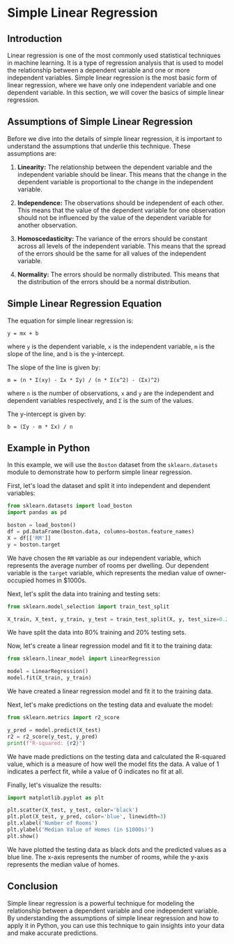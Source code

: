 # Simple Linear Regression

## Introduction

Linear regression is one of the most commonly used statistical techniques in machine learning. It is a type of regression analysis that is used to model the relationship between a dependent variable and one or more independent variables. Simple linear regression is the most basic form of linear regression, where we have only one independent variable and one dependent variable. In this section, we will cover the basics of simple linear regression.

## Assumptions of Simple Linear Regression

Before we dive into the details of simple linear regression, it is important to understand the assumptions that underlie this technique. These assumptions are:

1. **Linearity:** The relationship between the dependent variable and the independent variable should be linear. This means that the change in the dependent variable is proportional to the change in the independent variable.

2. **Independence:** The observations should be independent of each other. This means that the value of the dependent variable for one observation should not be influenced by the value of the dependent variable for another observation.

3. **Homoscedasticity:** The variance of the errors should be constant across all levels of the independent variable. This means that the spread of the errors should be the same for all values of the independent variable.

4. **Normality:** The errors should be normally distributed. This means that the distribution of the errors should be a normal distribution.

## Simple Linear Regression Equation

The equation for simple linear regression is:

```
y = mx + b
```

where `y` is the dependent variable, `x` is the independent variable, `m` is the slope of the line, and `b` is the y-intercept.

The slope of the line is given by:

```
m = (n * Σ(xy) - Σx * Σy) / (n * Σ(x^2) - (Σx)^2)
```

where `n` is the number of observations, `x` and `y` are the independent and dependent variables respectively, and `Σ` is the sum of the values.

The y-intercept is given by:

```
b = (Σy - m * Σx) / n
```

## Example in Python

In this example, we will use the `Boston` dataset from the `sklearn.datasets` module to demonstrate how to perform simple linear regression.

First, let's load the dataset and split it into independent and dependent variables:

```python
from sklearn.datasets import load_boston
import pandas as pd

boston = load_boston()
df = pd.DataFrame(boston.data, columns=boston.feature_names)
X = df[['RM']]
y = boston.target
```

We have chosen the `RM` variable as our independent variable, which represents the average number of rooms per dwelling. Our dependent variable is the `target` variable, which represents the median value of owner-occupied homes in $1000s.

Next, let's split the data into training and testing sets:

```python
from sklearn.model_selection import train_test_split

X_train, X_test, y_train, y_test = train_test_split(X, y, test_size=0.2, random_state=42)
```

We have split the data into 80% training and 20% testing sets.

Now, let's create a linear regression model and fit it to the training data:

```python
from sklearn.linear_model import LinearRegression

model = LinearRegression()
model.fit(X_train, y_train)
```

We have created a linear regression model and fit it to the training data.

Next, let's make predictions on the testing data and evaluate the model:

```python
from sklearn.metrics import r2_score

y_pred = model.predict(X_test)
r2 = r2_score(y_test, y_pred)
print(f"R-squared: {r2}")
```

We have made predictions on the testing data and calculated the R-squared value, which is a measure of how well the model fits the data. A value of 1 indicates a perfect fit, while a value of 0 indicates no fit at all.

Finally, let's visualize the results:

```python
import matplotlib.pyplot as plt

plt.scatter(X_test, y_test, color='black')
plt.plot(X_test, y_pred, color='blue', linewidth=3)
plt.xlabel('Number of Rooms')
plt.ylabel('Median Value of Homes (in $1000s)')
plt.show()
```

We have plotted the testing data as black dots and the predicted values as a blue line. The x-axis represents the number of rooms, while the y-axis represents the median value of homes.

## Conclusion

Simple linear regression is a powerful technique for modeling the relationship between a dependent variable and one independent variable. By understanding the assumptions of simple linear regression and how to apply it in Python, you can use this technique to gain insights into your data and make accurate predictions.